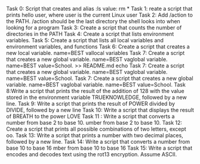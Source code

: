 Task 0: Script that creates and alias :ls value: rm *
Task 1: reate a script that prints hello user, where user is the current Linux user
Task 2: Add /action to the PATH. /action should be the last directory the shell looks into when looking for a program
Task 3: Create a script that counts the number of directories in the PATH
Task 4: Create a script that lists environment variables.
Task 5: Create a script that lists all local variables and environment variables, and functions
Task 6: Create a script that creates a new local variable. name=BEST vallocal variables
Task 7: Create a script that creates a new global variable. name=BEST vaglobal variable. name=BEST value=School. >> README.md
echo Task 7: Create a script that creates a new global variable. name=BEST vaglobal variable. name=BEST value=School.
Task 7: Create a script that creates a new global variable. name=BEST vaglobal variable. name=BEST value=School.
Task 8:Write a script that prints the result of the addition of 128 with the value stored in the environment variable TRUEKNOWLEDGE, followed by a new line.
Task 9: Write a script that prints the result of POWER divided by DIVIDE, followed by a new line
Task 10: Write a script that displays the result of BREATH to the power LOVE
Task 11 : Write a script that converts a number from base 2 to base 10. umber from base 2 to base 10.
Task 12: Create a script that prints all possible combinations of two letters, except oo.
Task 13: Write a script that prints a number with two decimal places, followed by a new line.
Task 14: Write a script that converts a number from base 10 to base 16  mber from base 10 to base 16
Task 15: Write a script that encodes and decodes text using the rot13 encryption. Assume ASCII.
